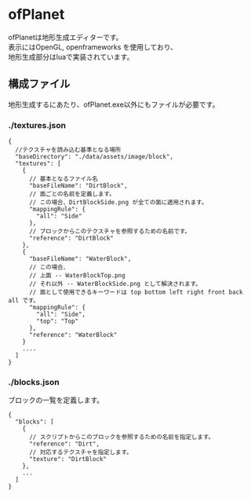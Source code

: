 # ofPlanet
ofPlanetは地形生成エディターです。  
表示にはOpenGL, openframeworks を使用しており、  
地形生成部分はluaで実装されています。

## 構成ファイル
地形生成するにあたり、ofPlanet.exe以外にもファイルが必要です。

### ./textures.json
````
{
  //テクスチャを読み込む基準となる場所
  "baseDirectory": "./data/assets/image/block",
  "textures": [
    {
      // 基本となるファイル名
      "baseFileName": "DirtBlock",
      // 面ごとの名前を定義します。
      // この場合、DirtBlockSide.png が全ての面に適用されます。
      "mappingRule": {
        "all": "Side"
      },
      // ブロックからこのテクスチャを参照するための名前です。
      "reference": "DirtBlock"
    },
    {
      "baseFileName": "WaterBlock",
      // この場合、
      // 上面 -- WaterBlockTop.png
      // それ以外 -- WaterBlockSide.png として解決されます。
      // 面として使用できるキーワードは top bottom left right front back all です。
      "mappingRule": {
        "all": "Side",
        "top": "Top"
      },
      "reference": "WaterBlock"
    }
    ....
  ]
}
````

### ./blocks.json
ブロックの一覧を定義します。  
````
{
  "blocks": [
    {
      // スクリプトからこのブロックを参照するための名前を指定します。
      "reference": "Dirt",
      // 対応するテクスチャを指定します。
      "texture": "DirtBlock"
    },
    ...
  ]
}
````